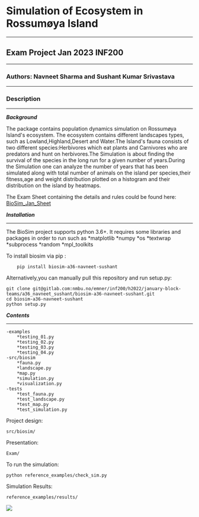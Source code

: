 # Simulation of Ecosystem in Rossumøya Island
***
## Exam Project Jan 2023 INF200
***
### Authors: Navneet Sharma and Sushant Kumar Srivastava
***

### Description
***
***Background***

The package contains population dynamics simulation on Rossumøya Island's ecosystem.
The ecosystem contains different landscapes types, such as Lowland,Highland,Desert 
and Water.The Island's fauna consists of two different species:Herbivores which eat 
plants and Carnivores who are predators and hunt on herbivores.The Simulation is about
finding the survival of the species in the long run for a given number of years.During the 
Simulation one can analyze the number of years that has been simulated along with total 
number of animals on the island per species,their fitness,age and weight distribution 
plotted on a histogram and their distribution on the island by heatmaps.

The Exam Sheet containing the details and rules could be found here:
[BioSim_Jan_Sheet](https://gitlab.com/nmbu.no/emner/inf200/h2022/january-block-teams/a36_navneet_sushant/biosim-a36-navneet-sushant/-/blob/main/INF200_H22_BioSimJan_v1.pdf)

***Installation***
***
The BioSim project supports python 3.6+.
It requires some libraries and packages in order to run such as 
    *matplotlib
    *numpy
    *os
    *textwrap
    *subprocess
    *random
    *mpl_toolkits

To install biosim via pip :
```
    pip install biosim-a36-navneet-sushant
```
Alternatively,you can manually pull this repository and run setup.py:

```
git clone git@gitlab.com:nmbu.no/emner/inf200/h2022/january-block-teams/a36_navneet_sushant/biosim-a36-navneet-sushant.git
cd biosim-a36-navneet-sushant
python setup.py
```

***Contents***
***
```
-examples
    *testing_01.py
    *testing_02.py
    *testing_03.py
    *testing_04.py
-src/biosim
    *fauna.py
    *landscape.py
    *map.py
    *simulation.py
    *visualization.py
-tests
    *test_fauna.py
    *test_landscape.py
    *test_map.py
    *test_simulation.py
```

    
    

Project design:
```
src/biosim/
```

Presentation:
```
Exam/
```
To run the simulation:
```
python reference_examples/check_sim.py
```

Simulation Results:
```
reference_examples/results/
```
![](https://gitlab.com/nmbu.no/emner/inf200/h2022/january-block-teams/a36_navneet_sushant/biosim-a36-navneet-sushant/-/blob/main/Exam/sample.gif)



